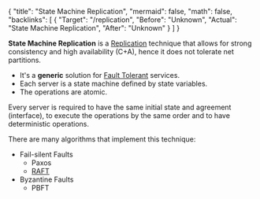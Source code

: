 {
	"title": "State Machine Replication",
	"mermaid": false,
	"math": false,
	"backlinks": [
		{
			"Target": "/replication",
			"Before": "Unknown",
			"Actual": "State Machine Replication",
			"After": "Unknown"
		}
	]
}

**State Machine Replication** is a [Replication](/replication/) technique that allows for strong consistency and high availability (C+A), hence it does not tolerate net partitions.

- It's a **generic** solution for [Fault Tolerant](/fault-tolerance/) services.
- Each server is a state machine defined by state variables.
- The operations are atomic.

Every server is required to have the same initial state and agreement (interface), to execute the operations by the same order and to have deterministic operations.

There are many algorithms that implement this technique:

- Fail-silent Faults
  - Paxos
  - [RAFT](/raft/)
- Byzantine Faults
  - PBFT
